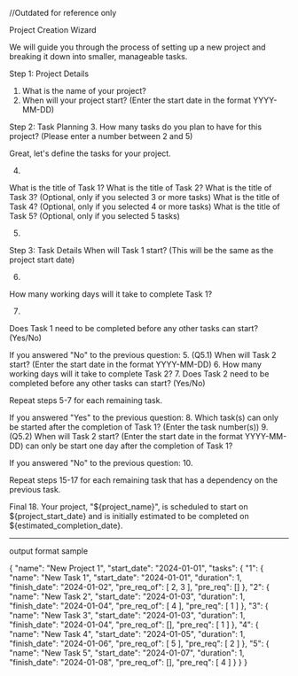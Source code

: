 //Outdated for reference only

Project Creation Wizard

We will guide you through the process of setting up a new project and breaking it down into smaller, manageable tasks.

Step 1: Project Details
1. What is the name of your project?
2. When will your project start? (Enter the start date in the format YYYY-MM-DD)

Step 2: Task Planning
3. How many tasks do you plan to have for this project? (Please enter a number between 2 and 5)

Great, let's define the tasks for your project.

4. 
What is the title of Task 1?
What is the title of Task 2?
What is the title of Task 3? (Optional, only if you selected 3 or more tasks)
What is the title of Task 4? (Optional, only if you selected 4 or more tasks)
What is the title of Task 5? (Optional, only if you selected 5 tasks)

5. 
Step 3: Task Details
When will Task 1 start? (This will be the same as the project start date)

6. 
How many working days will it take to complete Task 1?

7. 
Does Task 1 need to be completed before any other tasks can start? (Yes/No)

If you answered "No" to the previous question:
5. (Q5.1) When will Task 2 start? (Enter the start date in the format YYYY-MM-DD)
6. How many working days will it take to complete Task 2?
7. Does Task 2 need to be completed before any other tasks can start? (Yes/No)

Repeat steps 5-7 for each remaining task.

If you answered "Yes" to the previous question:
8. Which task(s) can only be started after the completion of Task 1? (Enter the task number(s))
9. (Q5.2) 
When will Task 2 start? (Enter the start date in the format YYYY-MM-DD)
can only be start one day after the completion of Task 1?

If you answered "No" to the previous question:
10. 

Repeat steps 15-17 for each remaining task that has a dependency on the previous task.

Final
18. Your project, "${project_name}", is scheduled to start on ${project_start_date} and is initially estimated to be completed on ${estimated_completion_date}.


--------------

output format sample

{
    "name": "New Project 1",
    "start_date": "2024-01-01",
    "tasks": {
        "1": {
            "name": "New Task 1",
            "start_date": "2024-01-01",
            "duration": 1,
            "finish_date": "2024-01-02",
            "pre_req_of": [
                2,
                3
            ],
            "pre_req": []
        },
        "2": {
            "name": "New Task 2",
            "start_date": "2024-01-03",
            "duration": 1,
            "finish_date": "2024-01-04",
            "pre_req_of": [
                4
            ],
            "pre_req": [
                1
            ]
        },
        "3": {
            "name": "New Task 3",
            "start_date": "2024-01-03",
            "duration": 1,
            "finish_date": "2024-01-04",
            "pre_req_of": [],
            "pre_req": [
                1
            ]
        },
        "4": {
            "name": "New Task 4",
            "start_date": "2024-01-05",
            "duration": 1,
            "finish_date": "2024-01-06",
            "pre_req_of": [
                5
            ],
            "pre_req": [
                2
            ]
        },
        "5": {
            "name": "New Task 5",
            "start_date": "2024-01-07",
            "duration": 1,
            "finish_date": "2024-01-08",
            "pre_req_of": [],
            "pre_req": [
                4
            ]
        }
    }
}